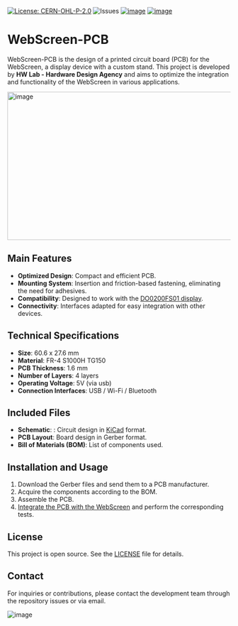 [![License: CERN-OHL-P-2.0](https://img.shields.io/badge/license-CERN_OHL_P_2.0-blue.svg)](https://opensource.org/license/cern-ohl-p) ![Issues](https://img.shields.io/github/issues/HW-Lab-Hardware-Design-Agency/WebScreen-PCB) [![image](https://img.shields.io/badge/website-WebScreen.cc-D31027)](https://webscreen.cc) [![image](https://img.shields.io/badge/view_on-CrowdSupply-099)](https://www.crowdsupply.com/hw-media-lab/webscreen)

# WebScreen-PCB

WebScreen-PCB is the design of a printed circuit board (PCB) for the WebScreen, a display device with a custom stand. This project is developed by **HW Lab - Hardware Design Agency** and aims to optimize the integration and functionality of the WebScreen in various applications.

<img width="1162" height="334" alt="image" src="https://github.com/user-attachments/assets/c8dde640-700f-4c11-9347-a4428bc9e1d1" />

## Main Features
- **Optimized Design**: Compact and efficient PCB. 
- **Mounting System**: Insertion and friction-based fastening, eliminating the need for adhesives. 
- **Compatibility**: Designed to work with the [DO0200FS01 display](https://www.dwo.net.cn/pd.jsp?id=11919).
- **Connectivity**: Interfaces adapted for easy integration with other devices.
  
## Technical Specifications
- **Size**: 60.6 x 27.6 mm
- **Material**: FR-4 S1000H TG150
- **PCB Thickness**: 1.6 mm
- **Number of Layers**: 4 layers
- **Operating Voltage**: 5V (via usb)
- **Connection Interfaces**: USB / Wi-Fi / Bluetooth

## Included Files
- **Schematic**: : Circuit design in [KiCad](https://www.kicad.org/) format. 
- **PCB Layout**: Board design in Gerber format.
- **Bill of Materials (BOM)**: List of components used. 

## Installation and Usage  
1. Download the Gerber files and send them to a PCB manufacturer.  
2. Acquire the components according to the BOM.  
3. Assemble the PCB.  
4. [Integrate the PCB with the WebScreen](https://www.youtube.com/watch?v=CHH5L84EN5o&t=6s) and perform the corresponding tests.

## License
This project is open source. See the [LICENSE](https://github.com/HW-Lab-Hardware-Design-Agency/WebScreen-PCB/blob/main/LICENSE) file for details.

## Contact
For inquiries or contributions, please contact the development team through the repository issues or via email.

![image](https://github.com/user-attachments/assets/3aa54ad0-8005-4584-829c-aec8829fc97d)
